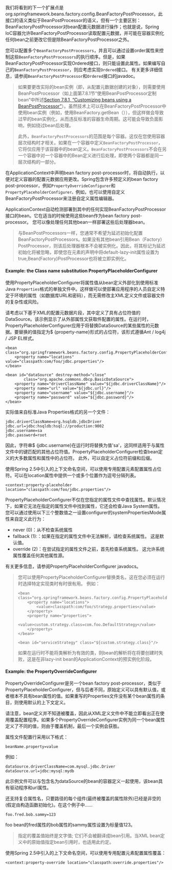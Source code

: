 我们将看到的下一个扩展点是org.springframework.beans.factory.config.BeanFactoryPostProcessor。此接口的语义类似于BeanPostProcessor的语义，但有一个主要区别：BeanFactoryPostProcessor对bean配置元数据进行操作；也就是说，Spring IoC容器允许BeanFactoryPostProcessor读取配置元数据，并可能在容器实例化任何bean之前更改它但是除BeanFactoryPostProcessor之外。

您可以配置多个`BeanFactoryPostProcessors`，并且可以通过设置order属性来控制这些`BeanFactoryPostProcessors`的执行顺序。但是，如果BeanFactoryPostProcessor实现Ordered接口，则只能设置此属性。如果编写自己的`BeanFactoryPostProcessor`，则应考虑实现`Ordered`接口。 有关更多详细信息，请参阅`BeanFactoryPostProcessor`和`Ordered`接口的javadoc。

> 如果要更改实际的bean实例（即，从配置元数据创建的对象），则需要使用BeanPostProcessor（如上面第7.8.1节“使用BeanPostProcessor定制bean”中所述[Section 7.8.1, “Customizing beans using a BeanPostProcessor”](https://docs.spring.io/spring/docs/4.3.20.RELEASE/spring-framework-reference/htmlsingle/#beans-factory-extension-bpp)）。虽然技术上可以在BeanFactoryPostProcessor中使用bean实例（例如，使用BeanFactory.getBean（）），但这样做会导致过早的bean实例化，从而违反标准的容器生命周期。这可能会导致负面影响，例如绕过bean后处理。
>
> 此外，`BeanFactoryPostProcessors`的范围是每个容器。这仅在您使用容器层次结构时才相关。如果在一个容器中定义`BeanFactoryPostProcessor`，它将仅应用于该容器中的bean定义。`BeanFactoryPostProcessors`不会在另一个容器中对一个容器中的Bean定义进行后处理，即使两个容器都是同一层次结构的一部分。

在ApplicationContext中声明bean factory post-processor时，将自动执行，以便对定义容器的配置元数据应用更改。Spring包含许多预定义的bean factory post-processor，例如`PropertyOverrideConfigurer`和`PropertyPlaceholderConfigurer。`例如，也可以使用自定义BeanFactoryPostProcessor来注册自定义属性编辑器。

ApplicationContext自动检测部署到其中的任何实现BeanFactoryPostProcessor接口的bean。它在适当的时候使用这些bean作为bean factory post-processor。 您可以像处理任何其他bean一样部署这些后处理器bean。

> 与BeanPostProcessors一样，您通常不希望为延迟初始化配置BeanFactoryPostProcessors。如果没有其他bean引用Bean（Factory）PostProcessor，则该后处理器根本不会被实例化。因此，将其标记为延迟初始化将被忽略，即使您在元素的声明中将default-lazy-init属性设置为true,Bean\(Factory\)PostProcessor也将被立即实例化。

#### Example: the Class name substitution PropertyPlaceholderConfigurer

使用PropertyPlaceholderConfigurer将属性值从bean定义外部化到使用标准Java `Properties`格式的单独文件中。这样做可以使部署应用程序的人员自定义特定于环境的属性（如数据库URL和密码），而无需修改主XML定义文件或容器文件的复杂性或风险。

请考虑以下基于XML的配置元数据片段，其中定义了具有占位符值的DataSource。该示例显示了从外部属性文获取件配置的属性。在运行时，PropertyPlaceholderConfigurer应用于将替换DataSource的某些属性的元数据。要替换的值指定为$ {property-name}形式的占位符，该形式遵循Ant / log4j / JSP EL样式。

```
<bean class="org.springframework.beans.factory.config.PropertyPlaceholderConfigurer">
    <property name="locations" value="classpath:com/foo/jdbc.properties"/>
</bean>

<bean id="dataSource" destroy-method="close"
        class="org.apache.commons.dbcp.BasicDataSource">
    <property name="driverClassName" value="${jdbc.driverClassName}"/>
    <property name="url" value="${jdbc.url}"/>
    <property name="username" value="${jdbc.username}"/>
    <property name="password" value="${jdbc.password}"/>
</bean>
```

实际值来自标准Java Properties格式的另一个文件：

```
jdbc.driverClassName=org.hsqldb.jdbcDriver
jdbc.url=jdbc:hsqldb:hsql://production:9002
jdbc.username=sa
jdbc.password=root
```

因此，字符串$ {jdbc.username}在运行时将替换为值'sa'，这同样适用于与属性文件中的键匹配的其他占位符值。PropertyPlaceholderConfigurer检查bean定义的大多数属性和属性中的占位符。 此外，可以自定义占位符前缀和后缀。

使用Spring 2.5中引入的上下文命名空间，可以使用专用配置元素配置属性占位符。可以在location属性中提供一个或多个位置作为逗号分隔列表。

```
<context:property-placeholder location="classpath:com/foo/jdbc.properties"/>
```

PropertyPlaceholderConfigurer不仅在您指定的属性文件中查找属性。默认情况下，如果它无法在指定的属性文件中找到属性，它还会检查Java System属性。您可以通过使用以下三个整数值之一设置configurer的systemPropertiesMode属性来自定义此行为：

* never \(0\)：从不检查系统属性
* fallback \(1\):：如果在指定的属性文件中无法解析，请检查系统属性。 这是默认值。
* override \(2\)：在尝试指定的属性文件之前，首先检查系统属性。 这允许系统属性覆盖任何其他属性源。

有关更多信息，请参阅PropertyPlaceholderConfigurer javadocs。

> 您可以使用PropertyPlaceholderConfigurer替换类名，这在您必须在运行时选择特定实现类时有时很有用。 例如：
>
> ```
> <bean class="org.springframework.beans.factory.config.PropertyPlaceholderConfigurer">
>     <property name="locations">
>         <value>classpath:com/foo/strategy.properties</value>
>     </property>
>     <property name="properties">
>         <value>custom.strategy.class=com.foo.DefaultStrategy</value>
>     </property>
> </bean>
>
> <bean id="serviceStrategy" class="${custom.strategy.class}"/>
> ```
>
> 如果在运行时不能将类解析为有效的类，则bean的解析将在将要创建时失败，这是在非lazy-init bean的ApplicationContext的预实例化阶段。

#### Example: the PropertyOverrideConfigurer

PropertyOverrideConfigurer是另一个bean factory post-processor，类似于PropertyPlaceholderConfigurer，但与后者不同，原始定义可以具有默认值，或者根本不具有bean属性的值。如果重写的Properties文件没有某个bean属性的条目，则使用默认的上下文定义。

请注意，bean定义并不知道被覆盖，因此从XML定义文件中不能立即看出正在使用覆盖配置程序。如果多个PropertyOverrideConfigurer实例为同一个bean属性定义了不同的值，则由于覆盖机制，最后一个实例会获胜。

属性文件配置行采用以下格式：

```
beanName.property=value
```

例如：

```
dataSource.driverClassName=com.mysql.jdbc.Driver
dataSource.url=jdbc:mysql:mydb
```

此示例文件可以与包含名为dataSource的bean的容器定义一起使用，该bean具有驱动程序和url属性。

还支持复合属性名，只要路径的每个组件\(最终被覆盖的属性除外\)已经是非空的\(假定由构造函数初始化\)。在这个例子中……

```
foo.fred.bob.sammy=123
```

foo bean的fred属性的bob属性的sammy属性设置为标量值123。

> 指定的覆盖值始终是文字值; 它们不会被翻译成bean引用。当XML bean定义中的原始值指定bean引用时，也适用此约定。

使用Spring 2.5中引入的上下文命名空间，可以使用专用配置元素配置属性覆盖：

```
<context:property-override location="classpath:override.properties"/>
```



